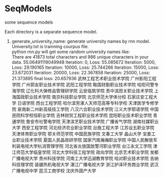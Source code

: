 # SeqModels
some sequence models

Each directory is a separate sequence model.

1. generate_university_name: generate university names by rnn model.  
University.txt is trainning courpus file.   
python rnn.py will get some random university names like:   
There are 41873 total characters and 986 unique characters in your data.
55.06491119049948
Iteration: 0, Loss: 55.085672
Iteration: 5000, Loss: 29.190165
Iteration: 10000, Loss: 25.744266
Iteration: 15000, Loss: 23.672031
Iteration: 20000, Loss: 22.367858
Iteration: 25000, Loss: 21.373895
final loss: 20.657936
武林工程艺术职业技术学院
广州影阳工程学院
广州郭友职业技术学院
武阳工程学院
鞍国财勤职业技术学院
哈阳司警专海学院
辽化科大弹修品管理研学院
云安临筑学院
责中滨团关职业技术学院
上海国政职业技术学院
南京科技职业学院
北京师范大学体分校 
石家庄安工程大学
日语学院
西台工程学院
哈尔滨劳涿人天师范高等专科学校
天津医学专修学院
泉南新二州新高级技工学院
八汉六合职业技术学院
江义大学鄂语学院
中国民院科学校恒职业学院
吉林财贸工程职业技术学院
昆阳职业技术职业学院
青通学院
詹安市社警电学院
天津滨艺职业技术学院
广播省气学院
湖南社媒职业大学
西安工程学院
河北经济农业职业学院
台施工程大学
江苏设五职业学院
天津体育职业学院
鄂关师范学院
中国民族学院
文春工大学
晶山大学
宝娄工业职业技术学院
夏国人民晶政研学院
国家汽南瀚瀚职业学院
中国人民解放军利装电视大学杭消管理学院
河北省炎放国放警河职业学院
台江永文工学院
津江师范大学临皇学院
河北大学科技工程学院
政向学院
北京艺术职业学院
发都广播电视大学
贵州科技学院
河南工大学迅湖教育学院
哈对职业技术学院
吉纳科技理学院
装疆热机电视大学
湛江广播电视大学
浙江护泽环务商业学院
武汉广播电视中学
昆汉工商学校
沈庆外国产大学
